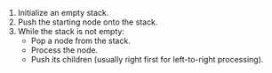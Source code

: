 
1. Initialize an empty stack.
2. Push the starting node onto the stack.
3. While the stack is not empty:
   - Pop a node from the stack.
   - Process the node.
   - Push its children (usually right first for left-to-right processing).
